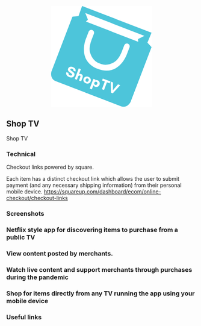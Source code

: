 <p align='center'>
	<img src="./img/shoptv.png"/>
</p>

Shop TV
---

Shop TV


### Technical

Checkout links powered by square.

Each item has a distinct checkout link which allows the user to submit payment (and any necessary shipping information) from their personal mobile device.
https://squareup.com/dashboard/ecom/online-checkout/checkout-links

### Screenshots
<h3>Netflix style app for discovering items to purchase from a public TV</h3>

<h3>View content posted by merchants.</h3>

<h3>Watch live content and support merchants through purchases during the pandemic</h3>

<h3>Shop for items directly from any TV running the app using your mobile device</h3>

### Useful links


